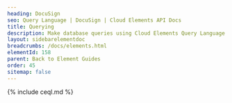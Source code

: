 ```yaml
---
heading: DocuSign
seo: Query Language | DocuSign | Cloud Elements API Docs
title: Querying
description: Make database queries using Cloud Elements Query Language.
layout: sidebarelementdoc
breadcrumbs: /docs/elements.html
elementId: 158
parent: Back to Element Guides
order: 45
sitemap: false
---
```


{% include ceql.md %}
